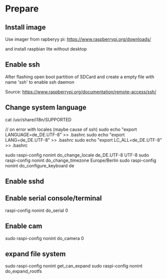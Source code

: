 # Prepare

## Install image

Use imager from rapberyy pi: https://www.raspberrypi.org/downloads/

and install raspbian lite without desktop

## Enable ssh

After flashing open boot partition of SDCard and create a empty file with name 'ssh' to enable ssh daemon

Source: https://www.raspberrypi.org/documentation/remote-access/ssh/

## Change system language

cat /usr/share/i18n/SUPPORTED

// on error with locales (maybe cause of ssh)
sudo echo "export LANGUAGE=de_DE.UTF-8" >> .bashrc
sudo echo "export LANG=de_DE.UTF-8" >> .bashrc
sudo echo "export LC_ALL=de_DE.UTF-8" >> .bashrc

sudo raspi-config nonint do_change_locale de_DE.UTF-8 UTF-8
sudo raspi-config nonint do_change_timezone Europe/Berlin
sudo raspi-config nonint do_configure_keyboard de

## Enable sshd

## Enable serial console/terminal

raspi-config nonint do_serial 0

## Enable cam

sudo raspi-config nonint do_camera 0

## expand file system

sudo raspi-config nonint get_can_expand
sudo raspi-config nonint do_expand_rootfs